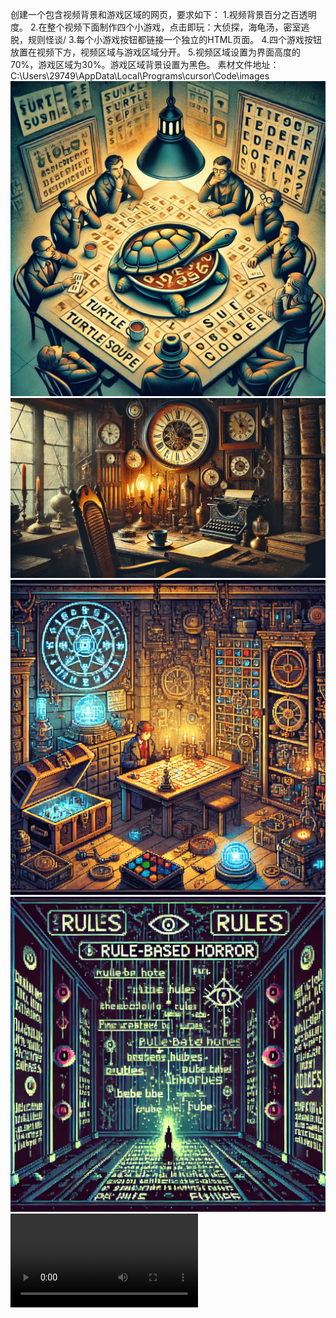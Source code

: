 创建一个包含视频背景和游戏区域的网页，要求如下：
1.视频背景百分之百透明度。
2.在整个视频下面制作四个小游戏，点击即玩：大侦探，海龟汤，密室逃脱，规则怪谈/
3.每个小游戏按钮都链接一个独立的HTML页面。
4.四个游戏按钮放置在视频下方，视频区域与游戏区域分开。
5.视频区域设置为界面高度的70%，游戏区域为30%。游戏区域背景设置为黑色。
素材文件地址：C:\Users\29749\AppData\Local\Programs\cursor\Code\images![alt text](<turtle soup.webp>) ![alt text](<great detective.webp>) ![alt text](<escape room.webp>) ![alt text](<Weird stories about rules.webp>) <video controls src="cat.mp4" title="alt text"></video>